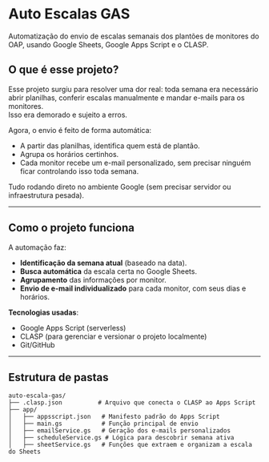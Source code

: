 #  Auto Escalas GAS

Automatização do envio de escalas semanais dos plantões de monitores do OAP, usando Google Sheets, Google Apps Script e o CLASP.

##  O que é esse projeto?

Esse projeto surgiu para resolver uma dor real: toda semana era necessário abrir planilhas, conferir escalas manualmente e mandar e-mails para os monitores.  
Isso era demorado e sujeito a erros.

Agora, o envio é feito de forma automática:
- A partir das planilhas, identifica quem está de plantão.
- Agrupa os horários certinhos.
- Cada monitor recebe um e-mail personalizado, sem precisar ninguém ficar controlando isso toda semana.

Tudo rodando direto no ambiente Google (sem precisar servidor ou infraestrutura pesada).

---

##  Como o projeto funciona

A automação faz:
- **Identificação da semana atual** (baseado na data).
- **Busca automática** da escala certa no Google Sheets.
- **Agrupamento** das informações por monitor.
- **Envio de e-mail individualizado** para cada monitor, com seus dias e horários.

**Tecnologias usadas**:
- Google Apps Script (serverless)
- CLASP (para gerenciar e versionar o projeto localmente)
- Git/GitHub

---

##  Estrutura de pastas

```plaintext
auto-escala-gas/
├── .clasp.json          # Arquivo que conecta o CLASP ao Apps Script
├── app/
│   ├── appsscript.json   # Manifesto padrão do Apps Script
│   ├── main.gs           # Função principal de envio
│   ├── emailService.gs   # Geração dos e-mails personalizados
│   ├── scheduleService.gs # Lógica para descobrir semana ativa
│   ├── sheetService.gs   # Funções que extraem e organizam a escala do Sheets
